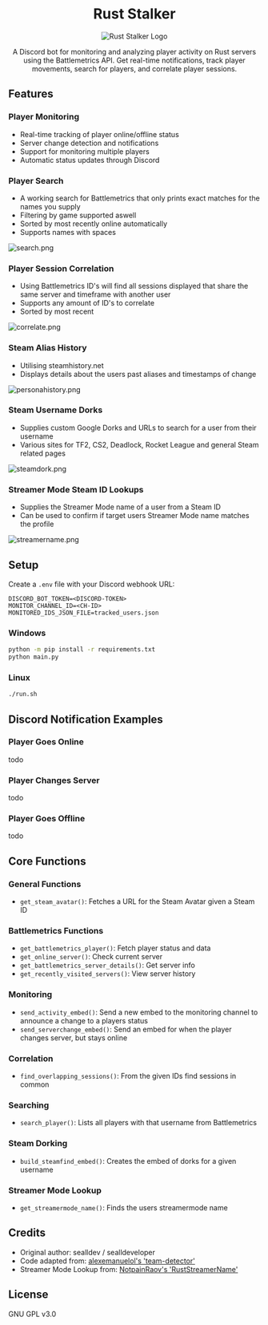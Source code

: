 <div align="center">

# Rust Stalker

![Rust Stalker Logo](img/logo.png)

A Discord bot for monitoring and analyzing player activity on Rust servers using the Battlemetrics API. Get real-time notifications, track player movements, search for players, and correlate player sessions.

</div>

## Features

### Player Monitoring
- Real-time tracking of player online/offline status
- Server change detection and notifications
- Support for monitoring multiple players
- Automatic status updates through Discord

### Player Search
- A working search for Battlemetrics that only prints exact matches for the names you supply
- Filtering by game supported aswell
- Sorted by most recently online automatically
- Supports names with spaces

![search.png](img/search.png)

### Player Session Correlation
- Using Battlemetrics ID's will find all sessions displayed that share the same server and timeframe with another user
- Supports any amount of ID's to correlate
- Sorted by most recent

![correlate.png](img/correlate.png)

### Steam Alias History
- Utilising steamhistory.net
- Displays details about the users past aliases and timestamps of change

![personahistory.png](img/personahistory.png)

### Steam Username Dorks
- Supplies custom Google Dorks and URLs to search for a user from their username
- Various sites for TF2, CS2, Deadlock, Rocket League and general Steam related pages

![steamdork.png](img/steamdork.png)

### Streamer Mode Steam ID Lookups
- Supplies the Streamer Mode name of a user from a Steam ID
- Can be used to confirm if target users Streamer Mode name matches the profile

![streamername.png](img/streamername.png)


## Setup

Create a `.env` file with your Discord webhook URL:
```
DISCORD_BOT_TOKEN=<DISCORD-TOKEN>
MONITOR_CHANNEL_ID=<CH-ID>
MONITORED_IDS_JSON_FILE=tracked_users.json
```

### Windows
```bash
python -m pip install -r requirements.txt
python main.py
```

### Linux
```bash
./run.sh
```

## Discord Notification Examples

### Player Goes Online
todo

### Player Changes Server
todo

### Player Goes Offline
todo

## Core Functions

### General Functions
- `get_steam_avatar()`: Fetches a URL for the Steam Avatar given a Steam ID

### Battlemetrics Functions
- `get_battlemetrics_player()`: Fetch player status and data
- `get_online_server()`: Check current server
- `get_battlemetrics_server_details()`: Get server info
- `get_recently_visited_servers()`: View server history

### Monitoring
- `send_activity_embed()`: Send a new embed to the monitoring channel to announce a change to a players status
- `send_serverchange_embed()`: Send an embed for when the player changes server, but stays online

### Correlation
- `find_overlapping_sessions()`: From the given IDs find sessions in common

### Searching
- `search_player()`: Lists all players with that username from Battlemetrics

### Steam Dorking
- `build_steamfind_embed()`: Creates the embed of dorks for a given username

### Streamer Mode Lookup
- `get_streamermode_name()`: Finds the users streamermode name

## Credits
- Original author: sealldev / sealldeveloper
- Code adapted from: [alexemanuelol's 'team-detector'](https://github.com/alexemanuelol/team-detector)
- Streamer Mode Lookup from: [NotpainRaov's 'RustStreamerName'](https://github.com/NotpainRaov/RustStreamerName)

## License
GNU GPL v3.0
